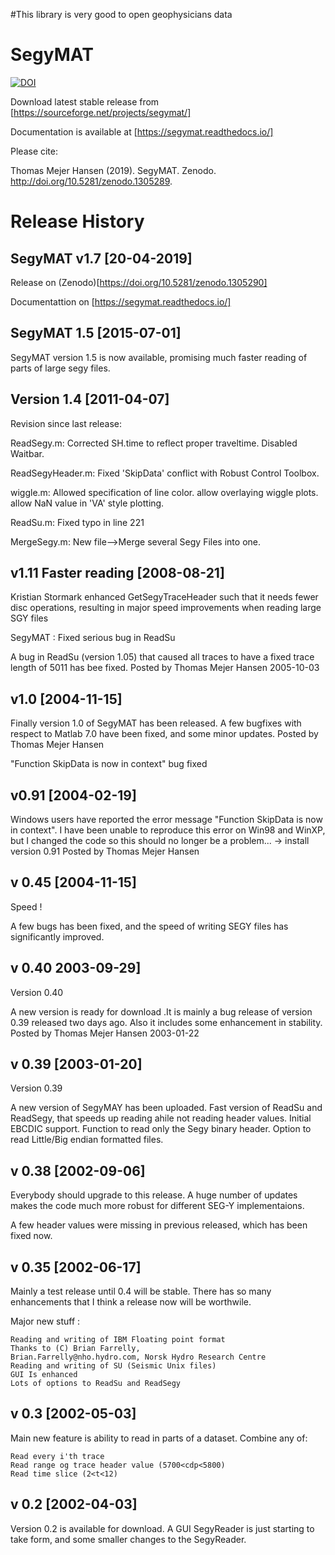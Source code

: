#This library is very good to open geophysicians data


# SegyMAT
[![DOI](https://zenodo.org/badge/DOI/10.5281/zenodo.2648001.svg)](https://doi.org/10.5281/zenodo.2648001)

Download latest stable release from [https://sourceforge.net/projects/segymat/]

Documentation is available at [https://segymat.readthedocs.io/]

Please cite:

Thomas Mejer Hansen (2019). SegyMAT. Zenodo. http://doi.org/10.5281/zenodo.1305289. 


# Release History

## SegyMAT v1.7 [20-04-2019]
Release on (Zenodo)[https://doi.org/10.5281/zenodo.1305290]

Documentattion on [https://segymat.readthedocs.io/]


## SegyMAT 1.5 [2015-07-01]
SegyMAT version 1.5 is now available, promising much faster reading of parts of large segy files.

## Version 1.4 [2011-04-07]
Revision since last release:

ReadSegy.m:
Corrected SH.time to reflect proper traveltime.
Disabled Waitbar.

ReadSegyHeader.m:
Fixed 'SkipData' conflict with Robust Control Toolbox.

wiggle.m:
Allowed specification of line color.
allow overlaying wiggle plots.
allow NaN value in 'VA' style plotting.

ReadSu.m:
Fixed typo in line 221

MergeSegy.m:
New file-->Merge several Segy Files into one.


## v1.11 Faster reading [2008-08-21]
Kristian Stormark enhanced GetSegyTraceHeader such that it needs fewer disc operations, resulting in major speed improvements when reading large SGY files

SegyMAT : Fixed serious bug in ReadSu

A bug in ReadSu (version 1.05) that caused all traces to have a fixed trace length of 5011 has bee fixed.
Posted by Thomas Mejer Hansen 2005-10-03 

## v1.0 [2004-11-15]
Finally version 1.0 of SegyMAT has been released. A few bugfixes with respect to Matlab 7.0 have been fixed, and some minor updates.
Posted by Thomas Mejer Hansen 

"Function SkipData is now in context" bug fixed

## v0.91 [2004-02-19]
Windows users have reported the error message "Function SkipData is now in context". I have been unable to reproduce this error on Win98 and WinXP, but I  changed the code so this should no longer be a problem... -> install version 0.91
Posted by Thomas Mejer Hansen 

## v 0.45 [2004-11-15]
Speed !

A few bugs has been fixed, and the speed of writing SEGY files has significantly improved.

 

## v 0.40 2003-09-29]
Version 0.40

A new version is ready for download .It is mainly a bug release of version 0.39 released two days ago.
Also it includes some enhancement in stability.
Posted by Thomas Mejer Hansen 2003-01-22 


## v 0.39 [2003-01-20]
Version 0.39

A new version of SegyMAY has been uploaded.
Fast version of ReadSu and ReadSegy, that speeds up reading ahile not reading header values.
Initial EBCDIC support.
Function to read only the Segy binary header.
Option to read Little/Big endian formatted files.

## v 0.38 [2002-09-06]
Everybody should upgrade to this release.
A huge number of updates makes the code much more robust for different SEG-Y implementaions.

A few header values were missing in previous released, which has been fixed now.


## v 0.35 [2002-06-17]
Mainly a test release until 0.4 will be stable.
There has so many enhancements that I think a release now will be worthwile.

Major new stuff :

    Reading and writing of IBM Floating point format
    Thanks to (C) Brian Farrelly,
    Brian.Farrelly@nho.hydro.com, Norsk Hydro Research Centre
    Reading and writing of SU (Seismic Unix files)
    GUI Is enhanced
    Lots of options to ReadSu and ReadSegy

## v 0.3 [2002-05-03]
Main new feature is ability to read in parts of a dataset. Combine any of:

    Read every i'th trace
    Read range og trace header value (5700<cdp<5800)
    Read time slice (2<t<12)


## v 0.2 [2002-04-03]
Version 0.2 is available for download.
A GUI SegyReader is just starting to take form, and some smaller changes to the SegyReader.
